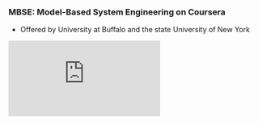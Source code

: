 ### MBSE: Model-Based System Engineering on Coursera
- Offered by University at Buffalo and the state University of New York

![MBSE render](https://github.com/Leilazehui/Leilazehui.github.io/blob/main/Assets/MBSE.pdf)

